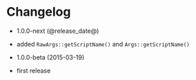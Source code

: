 Changelog
=========

* 1.0.0-next (@release_date@)

 * added `RawArgs::getScriptName()` and `Args::getScriptName()`

* 1.0.0-beta (2015-03-19)

 * first release
